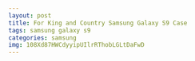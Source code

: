```yaml
---
layout: post
title: For King and Country Samsung Galaxy S9 Case
tags: samsung galaxy s9
categories: samsung
img: 108Xd87HWCdyyipUIlrRThobLGLtDaFwD
---
```

